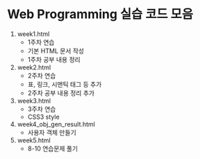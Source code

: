 # Web Programming 실습 코드 모음

1. week1.html
   - 1주차 연습
   - 기본 HTML 문서 작성
   - 1주차 공부 내용 정리
2. week2.html
   - 2주차 연습
   - 표, 링크, 시맨틱 태그 등 추가
   - 2주차 공부 내용 정리 추가
3. week3.html
   - 3주차 연습
   - CSS3 style
4. week4_obj_gen_result.html
   - 사용자 객체 만들기
5. week5.html
   - 8-10 연습문제 풀기
